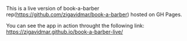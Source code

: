 This is a live version of book-a-barber rep(https://github.com/zigavidmar/book-a-barber) hosted on GH Pages.

You can see the app in action throught the following link:
https://zigavidmar.github.io/book-a-barber-live/
